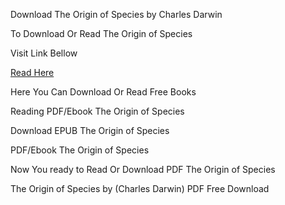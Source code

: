 Download The Origin of Species by Charles Darwin

To Download Or Read The Origin of Species

Visit Link Bellow

[Read Here](https://mobionlines.web.app/emit/12997379-the-origin-of-species)

Here You Can Download Or Read Free Books

Reading PDF/Ebook The Origin of Species

Download EPUB The Origin of Species

PDF/Ebook The Origin of Species

Now You ready to Read Or Download PDF The Origin of Species

The Origin of Species by (Charles Darwin) PDF Free Download
